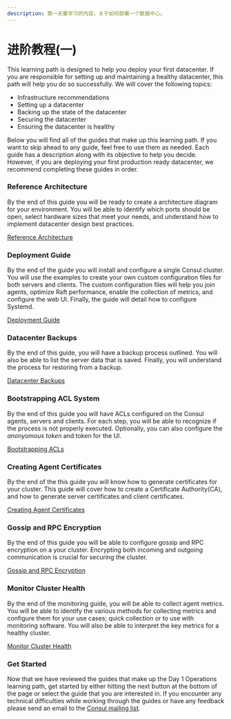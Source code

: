 ```yaml
---
description: 第一天要学习的内容，关于如何部署一个数据中心。
---
```


# 进阶教程\(一\)

This learning path is designed to help you deploy your first datacenter. If you are responsible for setting up and maintaining a healthy datacenter, this path will help you do so successfully. We will cover the following topics:

* Infrastructure recommendations
* Setting up a datacenter
* Backing up the state of the datacenter
* Securing the datacenter
* Ensuring the datacenter is healthy

Below you will find all of the guides that make up this learning path. If you want to skip ahead to any guide, feel free to use them as needed. Each guide has a description along with its objective to help you decide. However, if you are deploying your first production ready datacenter, we recommend completing these guides in order.

### Reference Architecture <a id="reference-architecture"></a>

By the end of this guide you will be ready to create a architecture diagram for your environment. You will be able to identify which ports should be open, select hardware sizes that meet your needs, and understand how to implement datacenter design best practices.

[Reference Architecture](https://learn.hashicorp.com/consul/advanced/day-1-operations/reference-architecture)

### Deployment Guide <a id="deployment-guide"></a>

By the end of the guide you will install and configure a single Consul cluster. You will use the examples to create your own custom configuration files for both servers and clients. The custom configuration files will help you join agents, optimize Raft performance, enable the collection of metrics, and configure the web UI. Finally, the guide will detail how to configure Systemd.

[Deployment Guide](https://learn.hashicorp.com/consul/advanced/day-1-operations/deployment-guide)

### Datacenter Backups <a id="datacenter-backups"></a>

By the end of this guide, you will have a backup process outlined. You will also be able to list the server data that is saved. Finally, you will understand the process for restoring from a backup.

[Datacenter Backups](https://learn.hashicorp.com/consul/advanced/day-1-operations/backup)

### Bootstrapping ACL System <a id="bootstrapping-acl-system"></a>

By the end of this guide you will have ACLs configured on the Consul agents, servers and clients. For each step, you will be able to recognize if the process is not properly executed. Optionally, you can also configure the _anonyomous token_ and token for the UI.

[Bootstrapping ACLs](https://learn.hashicorp.com/consul/advanced/day-1-operations/acl-guide)

### Creating Agent Certificates <a id="creating-agent-certificates"></a>

By the end of the this guide you will know how to generate certificates for your cluster. This guide will cover how to create a Certificate Authority\(CA\), and how to generate server certificates and client certificates.

[Creating Agent Certificates](https://learn.hashicorp.com/consul/advanced/day-1-operations/certificates)

### Gossip and RPC Encryption <a id="gossip-and-rpc-encryption"></a>

By the end of this guide you will be able to configure gossip and RPC encryption on a your cluster. Encrypting both incoming and outgoing communication is crucial for securing the cluster.

[Gossip and RPC Encryption](https://learn.hashicorp.com/consul/advanced/day-1-operations/agent-encryption)

### Monitor Cluster Health <a id="monitor-cluster-health"></a>

By the end of the monitoring guide, you will be able to collect agent metrics. You will be able to identify the various methods for collecting metrics and configure them for your use cases; quick collection or to use with monitoring software. You will also be able to interpret the key metrics for a healthy cluster.

[Monitor Cluster Health](https://learn.hashicorp.com/consul/advanced/day-1-operations/monitoring)

### Get Started <a id="get-started"></a>

Now that we have reviewed the guides that make up the Day 1 Operations learning path, get started by either hitting the next button at the bottom of the page or select the guide that you are interested in. If you encounter any technical difficulties while working through the guides or have any feedback please send an email to the [Consul mailing list](https://groups.google.com/forum/#!forum/consul-tool).

